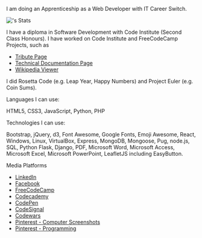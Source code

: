 


I am doing an Apprenticeship as a Web Developer with IT Career Switch.

![<username>'s Stats](https://github-readme-stats.vercel.app/api?username=derektypist&theme=vue-dark&show_icons=true&hide_border=true&count_private=true)

I have a diploma in Software Development with Code Institute (Second Class Honours).  I have worked on Code Institute and FreeCodeCamp Projects, such as

- [Tribute Page](https://derektypist.github.io/tribute-page)
- [Technical Documentation Page](https://derektypist.github.io/technical-documentation-page)
- [Wikipedia Viewer](https://derektypist.github.io/wikipedia-viewer) 

I did Rosetta Code (e.g. Leap Year, Happy Numbers) and Project Euler (e.g. Coin Sums).

Languages I can use:

HTML5, CSS3, JavaScript, Python, PHP

Technologies I can use:

Bootstrap, jQuery, d3, Font Awesome, Google Fonts, Emoji Awesome, React, Windows, Linux, VirtualBox, Express, MongoDB, Mongoose, Pug, node.js, SQL, Python Flask, Django, PDF, Microsoft Word, Microsoft Access, Microsoft Excel, Microsoft PowerPoint, LeafletJS including EasyButton.

Media Platforms

- [LinkedIn](https://www.linkedin.com/in/derekdhammaloka)
- [Facebook](https://www.facebook.com/derek.dhammaloka)
- [FreeCodeCamp](https://www.freecodecamp.org/fcc12d037b9-dabe-4f48-8d36-5b872fa05c24)
- [Codecademy](https://www.codecademy.com/profiles/web7171240187)
- [CodePen](https://codepen.io/derektypist)
- [CodeSignal](https://learn.codesignal.com/profile/cm34eics00015v79eftr7cvuy)
- [Codewars](https://www.codewars.com/users/derektypist)
- [Pinterest - Computer Screenshots](https://uk.pinterest.com/derekthesec/computer-screenshots)
- [Pinterest - Programming](https://uk.pinterest.com/derekthesec/programming)

<!---
derektypist/derektypist is a ✨ special ✨ repository because its `README.md` (this file) appears on your GitHub profile.
You can click the Preview link to take a look at your changes.
--->
